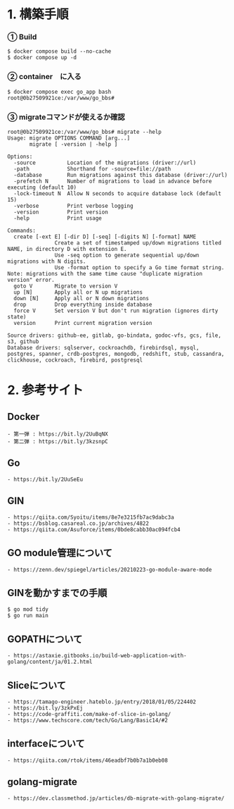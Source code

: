 # 1. 構築手順
### ① Build
```
$ docker compose build --no-cache
$ docker compose up -d
```

### ② container　に入る
```
$ docker compose exec go_app bash 
root@0b27509921ce:/var/www/go_bbs#
```

### ③ migrateコマンドが使えるか確認
```
root@0b27509921ce:/var/www/go_bbs# migrate --help
Usage: migrate OPTIONS COMMAND [arg...]
       migrate [ -version | -help ]

Options:
  -source          Location of the migrations (driver://url)
  -path            Shorthand for -source=file://path
  -database        Run migrations against this database (driver://url)
  -prefetch N      Number of migrations to load in advance before executing (default 10)
  -lock-timeout N  Allow N seconds to acquire database lock (default 15)
  -verbose         Print verbose logging
  -version         Print version
  -help            Print usage

Commands:
  create [-ext E] [-dir D] [-seq] [-digits N] [-format] NAME
			   Create a set of timestamped up/down migrations titled NAME, in directory D with extension E.
			   Use -seq option to generate sequential up/down migrations with N digits.
			   Use -format option to specify a Go time format string. Note: migrations with the same time cause "duplicate migration version" error. 
  goto V       Migrate to version V
  up [N]       Apply all or N up migrations
  down [N]     Apply all or N down migrations
  drop         Drop everything inside database
  force V      Set version V but don't run migration (ignores dirty state)
  version      Print current migration version

Source drivers: github-ee, gitlab, go-bindata, godoc-vfs, gcs, file, s3, github
Database drivers: sqlserver, cockroachdb, firebirdsql, mysql, postgres, spanner, crdb-postgres, mongodb, redshift, stub, cassandra, clickhouse, cockroach, firebird, postgresql
```

# 2. 参考サイト
## Docker
    - 第一弾 : https://bit.ly/2UuBqNX	
    - 第二弾 : https://bit.ly/3kzsnpC

## Go
    - https://bit.ly/2UuSeEu	

## GIN
    - https://qiita.com/Syoitu/items/8e7e3215fb7ac9dabc3a
    - https://bsblog.casareal.co.jp/archives/4822
    - https://qiita.com/Asuforce/items/0bde8cabb30ac094fcb4

## GO module管理について
    - https://zenn.dev/spiegel/articles/20210223-go-module-aware-mode

## GINを動かすまでの手順
```
$ go mod tidy
$ go run main
```

## GOPATHについて
    - https://astaxie.gitbooks.io/build-web-application-with-golang/content/ja/01.2.html

## Sliceについて
    - https://tamago-engineer.hateblo.jp/entry/2018/01/05/224402
    - https://bit.ly/3zkPxEj
    - https://code-graffiti.com/make-of-slice-in-golang/
    - https://www.techscore.com/tech/Go/Lang/Basic14/#2

## interfaceについて
    - https://qiita.com/rtok/items/46eadbf7b0b7a1b0eb08

## golang-migrate
    - https://dev.classmethod.jp/articles/db-migrate-with-golang-migrate/
